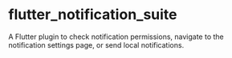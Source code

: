 # flutter_notification_suite
A Flutter plugin to check notification permissions, navigate to the notification settings page, or send local notifications.
